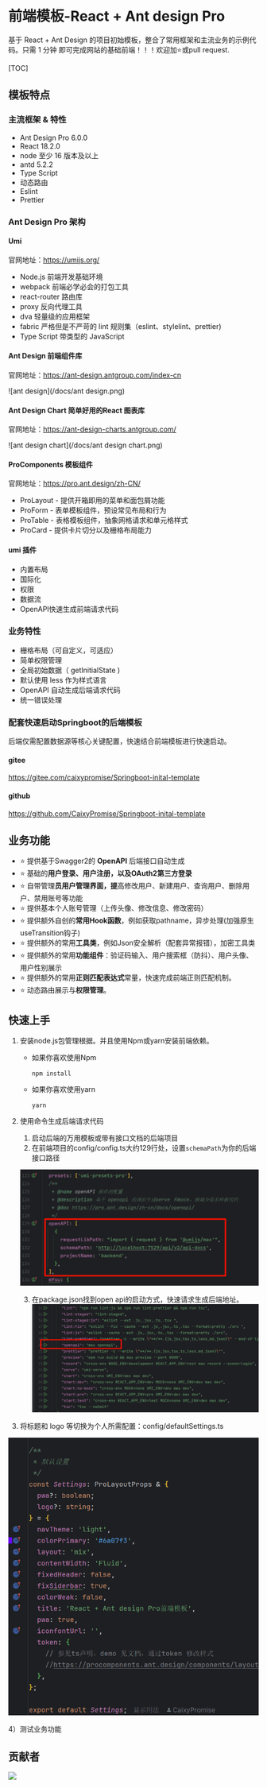 # 前端模板-React + Ant design Pro



基于 React + Ant Design 的项目初始模板，整合了常用框架和主流业务的示例代码。只需 1 分钟 即可完成网站的基础前端！！！欢迎加:star:或pull request.

[TOC]

## 模板特点

### 主流框架 & 特性

+ Ant Design Pro 6.0.0
+ React 18.2.0
+ node 至少 16 版本及以上
+ antd 5.2.2
+ Type Script
+ 动态路由
+ Eslint
+ Prettier

### Ant Design Pro 架构

#### Umi

官网地址：https://umijs.org/

+ Node.js 前端开发基础环境
+ webpack 前端必学必会的打包工具
+ react-router 路由库
+ proxy 反向代理工具
+ dva 轻量级的应用框架
+ fabric 严格但是不严苛的 lint 规则集（eslint、stylelint、prettier)
+ Type Script 带类型的 JavaScript

#### Ant Design 前端组件库

官网地址：https://ant-design.antgroup.com/index-cn

![ant design](/docs/ant design.png)

#### Ant Design Chart 简单好用的React 图表库

官网地址：https://ant-design-charts.antgroup.com/

![ant design chart](/docs/ant design chart.png)

#### ProComponents 模板组件

官网地址：https://pro.ant.design/zh-CN/

+ ProLayout - 提供开箱即用的菜单和面包屑功能
+ ProForm - 表单模板组件，预设常见布局和行为
+ ProTable - 表格模板组件，抽象网格请求和单元格样式
+ ProCard - 提供卡片切分以及栅格布局能力

#### umi 插件

+ 内置布局
+ 国际化
+ 权限
+ 数据流
+ OpenAPI快速生成前端请求代码

### 业务特性

+ 栅格布局（可自定义，可适应）
+ 简单权限管理 
+ 全局初始数据（ getInitialState )
+ 默认使用 less 作为样式语言
+ OpenAPI 自动生成后端请求代码
+ 统一错误处理

### 配套快速启动Springboot的后端模板

后端仅需配置数据源等核心关键配置，快速结合前端模板进行快速启动。

#### gitee

https://gitee.com/caixypromise/Springboot-inital-template

#### github

https://github.com/CaixyPromise/Springboot-inital-template

## 业务功能

+ :star: 提供基于Swagger2的 **OpenAPI** 后端接口自动生成
+ :star: 基础的**用户登录、用户注册，以及OAuth2第三方登录**
+ :star: 自带管理**员用户管理界面，提**高修改用户、新建用户、查询用户、删除用户、禁用账号等功能
+ :star: 提供基本个人账号管理（上传头像、修改信息、修改密码）
+ :star: 提供额外自创的**常用Hook函数**，例如获取pathname，异步处理(加强原生useTransition钩子)
+ :star: 提供额外的常用**工具类**，例如Json安全解析（配套异常报错），加密工具类
+ :star: 提供额外的常用**功能组件**：验证码输入、用户搜索框（防抖）、用户头像、用户性别展示
+ :star: 提供额外的常用**正则匹配表达式**常量，快速完成前端正则匹配机制。
+ :star: 动态路由展示与**权限管理**。

## 快速上手

1. 安装node.js包管理根据。并且使用Npm或yarn安装前端依赖。

   - 如果你喜欢使用Npm

     ```shell
     npm install
     ```

   - 如果你喜欢使用yarn

     ```shell
     yarn
     ```

2. 使用命令生成后端请求代码

   1. 启动后端的万用模板或带有接口文档的后端项目
   2. 在前端项目的config/config.ts大约129行处，设置`schemaPath`为你的后端接口路径

   ![setting_openapi](/docs/setting_openapi.png)

   3. 在package.json找到open api的启动方式，快速请求生成后端地址。
      ![query_openapi](/docs/query_openapi.png)

3. 将标题和 logo 等切换为个人所需配置：config/defaultSettings.ts

![modify_title_logo](/docs/modify_title_logo.png)

4）测试业务功能

## 贡献者

<a href="https://github.com/CaixyPromise/React-fronted-template/graphs/contributors">   <img src="https://contrib.rocks/image?repo=CaixyPromise/React-fronted-template" /> </a>

